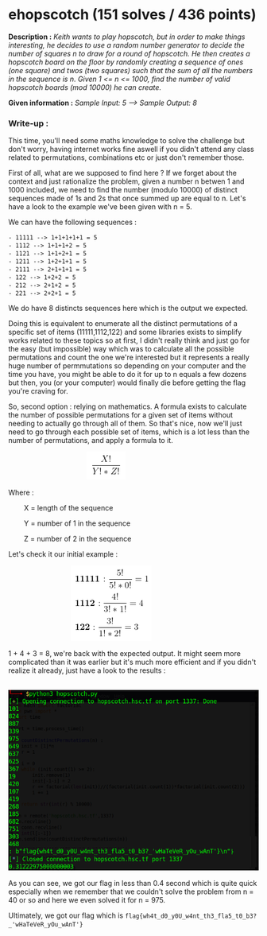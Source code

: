 # ehopscotch (151 solves / 436 points)
**Description :** *Keith wants to play hopscotch, but in order to make things interesting, he decides to use a random number generator to decide the number of squares n to draw for a round of hopscotch. He then creates a hopscotch board on the floor by randomly creating a sequence of ones (one square) and twos (two squares) such that the sum of all the numbers in the sequence is n. Given 1 <= n <= 1000, find the number of valid hopscotch boards (mod 10000) he can create.*

**Given information :** *Sample Input: 5 --> Sample Output: 8*

### Write-up :
This time, you'll need some maths knowledge to solve the challenge but don't worry, having internet works fine aswell if you didn't attend any class related to permutations, combinations etc or just don't remember those.

First of all, what are we supposed to find here ? If we forget about the context and just rationalize the problem, given a number n betwen 1 and 1000 included, we need to find the number (modulo 10000) of distinct sequences made of 1s and 2s that once summed up are equal to n. Let's have a look to the example we've been given with n = 5.

We can have the following sequences :

    - 11111 --> 1+1+1+1+1 = 5
    - 1112 --> 1+1+1+2 = 5
    - 1121 --> 1+1+2+1 = 5
    - 1211 --> 1+2+1+1 = 5
    - 2111 --> 2+1+1+1 = 5
    - 122 --> 1+2+2 = 5
    - 212 --> 2+1+2 = 5
    - 221 --> 2+2+1 = 5

We do have 8 distincts sequences here which is the output we expected.

Doing this is equivalent to enumerate all the distinct permutations of a specific set of items (11111,1112,122) and some libraries exists to simplify works related to these topics so at first, I didn't really think and just go for the easy (but impossible) way which was to calculate all the possible permutations and count the one we're interested but it represents a really huge number of permmutations so depending on your computer and the time you have, you might be able to do it for up to n equals a few dozens but then, you (or your computer) would finally die before getting the flag you're craving for.

So, second option : relying on mathematics. A formula exists to calculate the number of possible permutations for a given set of items without needing to actually go through all of them. So that's nice, now we'll just need to go through each possible set of items, which is a lot less than the number of permutations, and apply a formula to it.

&nbsp;&nbsp;&nbsp;&nbsp;&nbsp;&nbsp;&nbsp;&nbsp;&nbsp;&nbsp;&nbsp;&nbsp;&nbsp;&nbsp;&nbsp;&nbsp;&nbsp;&nbsp;&nbsp;&nbsp;&nbsp;&nbsp;&nbsp;&nbsp;&nbsp;&nbsp;&nbsp;&nbsp;&nbsp;&nbsp;&nbsp;&nbsp;&nbsp;&nbsp;&nbsp;&nbsp;&nbsp;&nbsp;&nbsp;&nbsp;![Fact](images/fact.png)

Where : 

&nbsp;&nbsp;&nbsp;&nbsp;&nbsp;&nbsp;&nbsp;&nbsp;X = length of the sequence

&nbsp;&nbsp;&nbsp;&nbsp;&nbsp;&nbsp;&nbsp;&nbsp;Y = number of 1 in the sequence

&nbsp;&nbsp;&nbsp;&nbsp;&nbsp;&nbsp;&nbsp;&nbsp;Z = number of 2 in the sequence

Let's check it our initial example :

&nbsp;&nbsp;&nbsp;&nbsp;&nbsp;&nbsp;&nbsp;&nbsp;&nbsp;&nbsp;&nbsp;&nbsp;&nbsp;&nbsp;&nbsp;&nbsp;&nbsp;&nbsp;&nbsp;&nbsp;&nbsp;&nbsp;&nbsp;&nbsp;&nbsp;&nbsp;&nbsp;&nbsp;&nbsp;&nbsp;&nbsp;&nbsp;![FactExample](images/factExample.png)

1 + 4 + 3 = 8, we're back with the expected output. It might seem more complicated than it was earlier but it's much more efficient and if you didn't realize it already, just have a look to the results :

&nbsp;&nbsp;&nbsp;&nbsp;&nbsp;&nbsp;&nbsp;&nbsp;&nbsp;&nbsp;&nbsp;&nbsp;&nbsp;&nbsp;&nbsp;&nbsp;![Results](images/results.png)

As you can see, we got our flag in less than 0.4 second which is quite quick especially when we remember that we couldn't solve the problem from n = 40 or so and here we even solved it for n = 975.

Ultimately, we got our flag which is `flag{wh4t_d0_y0U_w4nt_th3_fla5_t0_b3?_'wHaTeVeR_yOu_wAnT'}`
